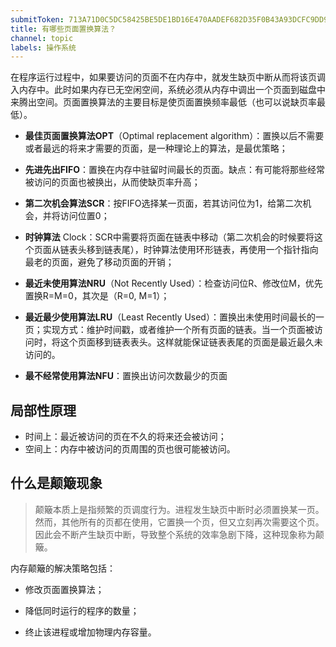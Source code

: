 ```yaml
---
submitToken: 713A71D0C5DC58425BE5DE1BD16E470AADEF682D35F0B43A93DCFC9DD997BF9A
title: 有哪些页面置换算法？
channel: topic
labels: 操作系统
---
```


在程序运行过程中，如果要访问的页面不在内存中，就发生缺页中断从而将该页调入内存中。此时如果内存已无空闲空间，系统必须从内存中调出一个页面到磁盘中来腾出空间。页面置换算法的主要目标是使页面置换频率最低（也可以说缺页率最低）。

- **最佳页面置换算法OPT**（Optimal replacement algorithm）：置换以后不需要或者最远的将来才需要的页面，是一种理论上的算法，是最优策略；

- **先进先出FIFO**：置换在内存中驻留时间最长的页面。缺点：有可能将那些经常被访问的页面也被换出，从而使缺页率升高；

- **第二次机会算法SCR**：按FIFO选择某一页面，若其访问位为1，给第二次机会，并将访问位置0；

- **时钟算法** Clock：SCR中需要将页面在链表中移动（第二次机会的时候要将这个页面从链表头移到链表尾），时钟算法使用环形链表，再使用一个指针指向最老的页面，避免了移动页面的开销；

- **最近未使用算法NRU**（Not Recently Used）：检查访问位R、修改位M，优先置换R=M=0，其次是（R=0, M=1）；

- **最近最少使用算法LRU**（Least Recently Used）：置换出未使用时间最长的一页；实现方式：维护时间戳，或者维护一个所有页面的链表。当一个页面被访问时，将这个页面移到链表表头。这样就能保证链表表尾的页面是最近最久未访问的。

- **最不经常使用算法NFU**：置换出访问次数最少的页面

## 局部性原理
 - 时间上：最近被访问的页在不久的将来还会被访问；
 - 空间上：内存中被访问的页周围的页也很可能被访问。

 ## 什么是颠簸现象
  > 颠簸本质上是指频繁的页调度行为。进程发生缺页中断时必须置换某一页。然而，其他所有的页都在使用，它置换一个页，但又立刻再次需要这个页。因此会不断产生缺页中断，导致整个系统的效率急剧下降，这种现象称为颠簸。

  内存颠簸的解决策略包括：
  
- 修改页面置换算法；

- 降低同时运行的程序的数量；

- 终止该进程或增加物理内存容量。
